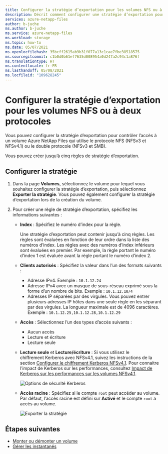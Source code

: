 ```yaml
---
title: Configurer la stratégie d’exportation pour les volumes NFS ou à deux protocoles d’Azure NetApp Files – Azure NetApp Files
description: Décrit comment configurer une stratégie d’exportation pour contrôler l’accès à un volume NFS à l’aide d’Azure NetApp Files.
services: azure-netapp-files
author: b-juche
ms.author: b-juche
ms.service: azure-netapp-files
ms.workload: storage
ms.topic: how-to
ms.date: 05/07/2021
ms.openlocfilehash: 35bcff2615ab9b31f077a13c1cae7fbe38518575
ms.sourcegitcommit: c1b0d0b61ef7635d008954a0d247a2c94c1a876f
ms.translationtype: HT
ms.contentlocale: fr-FR
ms.lasthandoff: 05/08/2021
ms.locfileid: "109628245"
---
```

# <a name="configure-export-policy-for-nfs-or-dual-protocol-volumes"></a>Configurer la stratégie d’exportation pour les volumes NFS ou à deux protocoles

Vous pouvez configurer la stratégie d’exportation pour contrôler l’accès à un volume Azure NetApp Files qui utilise le protocole NFS (NFSv3 et NFSv4.1) ou le double protocole (NFSv3 et SMB). 

Vous pouvez créer jusqu’à cinq règles de stratégie d’exportation.

## <a name="configure-the-policy"></a>Configurer la stratégie 

1.  Dans la page **Volumes**, sélectionnez le volume pour lequel vous souhaitez configurer la stratégie d’exportation, puis sélectionnez **Exporter la stratégie**. Vous pouvez également configurer la stratégie d’exportation lors de la création du volume.

2.  Pour créer une règle de stratégie d’exportation, spécifiez les informations suivantes :   
    * **Index** : Spécifiez le numéro d’index pour la règle.  
      
      Une stratégie d’exportation peut contenir jusqu’à cinq règles. Les règles sont évaluées en fonction de leur ordre dans la liste des numéros d’index. Les règles avec des numéros d’index inférieurs sont évaluées en premier. Par exemple, la règle portant le numéro d’index 1 est évaluée avant la règle portant le numéro d’index 2. 

    * **Clients autorisés** : Spécifiez la valeur dans l’un des formats suivants :  
      * Adresse IPv4. Exemple : `10.1.12.24`
      * Adresse IPv4 avec un masque de sous-réseau exprimé sous la forme d’un nombre de bits. Exemple : `10.1.12.10/4`
      * Adresses IP séparées par des virgules. Vous pouvez entrer plusieurs adresses IP hôtes dans une seule règle en les séparant par des virgules. La longueur maximale est de 4096 caractères. Exemple : `10.1.12.25,10.1.12.28,10.1.12.29`

    * **Accès** : Sélectionnez l’un des types d’accès suivants :  
      * Aucun accès 
      * Lecture et écriture
      * Lecture seule

    * **Lecture seule** et **Lecture/écriture** : Si vous utilisez le chiffrement Kerberos avec NFSv4.1, suivez les instructions de la section [Configurer le chiffrement Kerberos NFSv4.1](configure-kerberos-encryption.md).  Pour connaitre l’impact de Kerberos sur les performances, consultez [Impact de Kerberos sur les performances sur les volumes NFSv4.1](performance-impact-kerberos.md). 

      ![Options de sécurité Kerberos](../media/azure-netapp-files/kerberos-security-options.png) 

    * **Accès racine** : Spécifiez si le compte `root` peut accéder au volume.  Par défaut, l’accès racine est défini sur **Activé** et le compte `root` a accès au volume.

      ![Exporter la stratégie](../media/azure-netapp-files/azure-netapp-files-export-policy.png) 

## <a name="next-steps"></a>Étapes suivantes 
* [Monter ou démonter un volume](azure-netapp-files-mount-unmount-volumes-for-virtual-machines.md)
* [Gérer les instantanés](azure-netapp-files-manage-snapshots.md)
